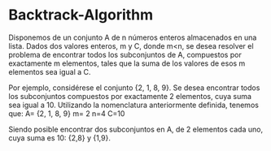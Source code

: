 # Backtrack-Algorithm

Disponemos de un conjunto A de n números enteros almacenados en una lista. Dados
dos valores enteros, m y C, donde m<n, se desea resolver el problema de encontrar
todos los subconjuntos de A, compuestos por exactamente m elementos, tales que la
suma de los valores de esos m elementos sea igual a C.

Por ejemplo, considérese el conjunto {2, 1, 8, 9}. Se desea encontrar todos los
subconjuntos compuestos por exactamente 2 elementos, cuya suma sea igual a 10.
Utilizando la nomenclatura anteriormente definida, tenemos que:
A= {2, 1, 8, 9}
m= 2
n=4
C=10

Siendo posible encontrar dos subconjuntos en A, de 2 elementos cada uno, cuya suma
es 10: {2,8} y {1,9}.

